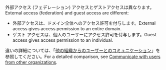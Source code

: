 <span data-ttu-id="b7072-101">外部アクセス (フェデレーション) アクセスとゲストアクセスは異なります。</span><span class="sxs-lookup"><span data-stu-id="b7072-101">External access (federation) and guest access are different:</span></span>

- <span data-ttu-id="b7072-102">外部アクセスは、ドメイン全体へのアクセス許可を付与します。</span><span class="sxs-lookup"><span data-stu-id="b7072-102">External access gives access permission to an entire domain.</span></span>
- <span data-ttu-id="b7072-103">ゲスト アクセスは、個人のユーザーにアクセス許可を付与します。</span><span class="sxs-lookup"><span data-stu-id="b7072-103">Guest access gives access permission to an individual.</span></span> 


<span data-ttu-id="b7072-104">違いの詳細については、「[他の組織からのユーザーとのコミュニケーション](../communicate-with-users-from-other-organizations.md)」を参照してください。</span><span class="sxs-lookup"><span data-stu-id="b7072-104">For a detailed comparison, see [Communicate with users from other organizations](../communicate-with-users-from-other-organizations.md).</span></span>
